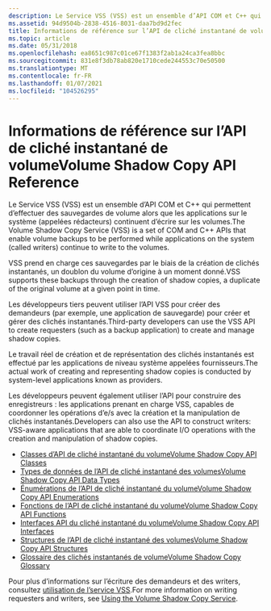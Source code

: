 ```yaml
---
description: Le Service VSS (VSS) est un ensemble d’API COM et C++ qui permettent d’effectuer des sauvegardes de volume alors que les applications sur le système (appelées rédacteurs) continuent d’écrire sur les volumes.
ms.assetid: 94d9504b-2838-4516-8031-daa7bd9d2fec
title: Informations de référence sur l’API de cliché instantané de volume
ms.topic: article
ms.date: 05/31/2018
ms.openlocfilehash: ea8651c987c01ce67f1383f2ab1a24ca3fea8bbc
ms.sourcegitcommit: 831e8f3db78ab820e1710cede244553c70e50500
ms.translationtype: MT
ms.contentlocale: fr-FR
ms.lasthandoff: 01/07/2021
ms.locfileid: "104526295"
---
```

# <a name="volume-shadow-copy-api-reference"></a><span data-ttu-id="5a0bf-103">Informations de référence sur l’API de cliché instantané de volume</span><span class="sxs-lookup"><span data-stu-id="5a0bf-103">Volume Shadow Copy API Reference</span></span>

<span data-ttu-id="5a0bf-104">Le Service VSS (VSS) est un ensemble d’API COM et C++ qui permettent d’effectuer des sauvegardes de volume alors que les applications sur le système (appelées rédacteurs) continuent d’écrire sur les volumes.</span><span class="sxs-lookup"><span data-stu-id="5a0bf-104">The Volume Shadow Copy Service (VSS) is a set of COM and C++ APIs that enable volume backups to be performed while applications on the system (called writers) continue to write to the volumes.</span></span>

<span data-ttu-id="5a0bf-105">VSS prend en charge ces sauvegardes par le biais de la création de clichés instantanés, un doublon du volume d’origine à un moment donné.</span><span class="sxs-lookup"><span data-stu-id="5a0bf-105">VSS supports these backups through the creation of shadow copies, a duplicate of the original volume at a given point in time.</span></span>

<span data-ttu-id="5a0bf-106">Les développeurs tiers peuvent utiliser l’API VSS pour créer des demandeurs (par exemple, une application de sauvegarde) pour créer et gérer des clichés instantanés.</span><span class="sxs-lookup"><span data-stu-id="5a0bf-106">Third-party developers can use the VSS API to create requesters (such as a backup application) to create and manage shadow copies.</span></span>

<span data-ttu-id="5a0bf-107">Le travail réel de création et de représentation des clichés instantanés est effectué par les applications de niveau système appelées fournisseurs.</span><span class="sxs-lookup"><span data-stu-id="5a0bf-107">The actual work of creating and representing shadow copies is conducted by system-level applications known as providers.</span></span>

<span data-ttu-id="5a0bf-108">Les développeurs peuvent également utiliser l’API pour construire des enregistreurs : les applications prenant en charge VSS, capables de coordonner les opérations d’e/s avec la création et la manipulation de clichés instantanés.</span><span class="sxs-lookup"><span data-stu-id="5a0bf-108">Developers can also use the API to construct writers: VSS-aware applications that are able to coordinate I/O operations with the creation and manipulation of shadow copies.</span></span>

-   [<span data-ttu-id="5a0bf-109">Classes d’API de cliché instantané du volume</span><span class="sxs-lookup"><span data-stu-id="5a0bf-109">Volume Shadow Copy API Classes</span></span>](volume-shadow-copy-api-classes.md)
-   [<span data-ttu-id="5a0bf-110">Types de données de l’API de cliché instantané des volumes</span><span class="sxs-lookup"><span data-stu-id="5a0bf-110">Volume Shadow Copy API Data Types</span></span>](volume-shadow-copy-api-data-types.md)
-   [<span data-ttu-id="5a0bf-111">Énumérations de l’API de cliché instantané du volume</span><span class="sxs-lookup"><span data-stu-id="5a0bf-111">Volume Shadow Copy API Enumerations</span></span>](volume-shadow-copy-api-enumeration-types.md)
-   [<span data-ttu-id="5a0bf-112">Fonctions de l’API de cliché instantané du volume</span><span class="sxs-lookup"><span data-stu-id="5a0bf-112">Volume Shadow Copy API Functions</span></span>](volume-shadow-copy-api-functions.md)
-   [<span data-ttu-id="5a0bf-113">Interfaces API du cliché instantané du volume</span><span class="sxs-lookup"><span data-stu-id="5a0bf-113">Volume Shadow Copy API Interfaces</span></span>](volume-shadow-copy-api-interfaces.md)
-   [<span data-ttu-id="5a0bf-114">Structures de l’API de cliché instantané des volumes</span><span class="sxs-lookup"><span data-stu-id="5a0bf-114">Volume Shadow Copy API Structures</span></span>](volume-shadow-copy-api-structures.md)
-   [<span data-ttu-id="5a0bf-115">Glossaire des clichés instantanés de volume</span><span class="sxs-lookup"><span data-stu-id="5a0bf-115">Volume Shadow Copy Glossary</span></span>](volume-shadow-copy-glossary.md)

<span data-ttu-id="5a0bf-116">Pour plus d’informations sur l’écriture des demandeurs et des writers, consultez [utilisation de l’service VSS](using-the-volume-shadow-copy-service.md).</span><span class="sxs-lookup"><span data-stu-id="5a0bf-116">For more information on writing requesters and writers, see [Using the Volume Shadow Copy Service](using-the-volume-shadow-copy-service.md).</span></span>

 

 



